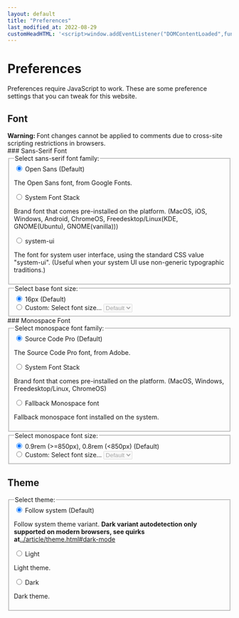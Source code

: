 ```yaml
---
layout: default
title: "Preferences"
last_modified_at: 2022-08-29
customHeadHTML: '<script>window.addEventListener("DOMContentLoaded",function(){var mel = document.querySelector("main");var mel_h1 = document.querySelector("main h1");if(!Modernizr.localstorage){var errlocalel = NoteEl("error", "Preferences are unavaliable because your browser does not support localStorage.");mel.insertBefore(errlocalel, mel_h1.nextSibling)}if(!Modernizr.classlist){var mel_th = document.getElementById("theme");var errclst = NoteEl("error", "Theme cannot be changed because your browser does not support classList.");mel.insertBefore(errclst, mel_th.nextSibling)}})</script><script src="../assets/js/pref.js"></script>'
---
```


# Preferences
<noscript id="noscript-noprefbanner"> Preferences require JavaScript to work. </noscript>
These are some preference settings that you can tweak for this website.

## Font
<div class="note warning"><b>Warning: </b>
Font changes cannot be applied to comments due to cross-site scripting restrictions in browsers.
</div>
### Sans-Serif Font
<fieldset>
    <legend>Select sans-serif font family:</legend>
    <div>
      <input type="radio" id="id--font-default" name="font" value="default" checked>
      <label for="id--font-default">Open Sans (Default)</label>
	<p> The Open Sans font, from Google Fonts. </p>
    </div>
    <div>
      <input type="radio" id="id--font-brand" name="font" value="brand">
      <label for="id--font-brand">System Font Stack</label>
	<p> Brand font that comes pre-installed on the platform. (MacOS, iOS, Windows, Android, ChromeOS, Freedesktop/Linux(KDE, GNOME(Ubuntu), GNOME(vanilla))) </p>
    </div>
    <div>
      <input type="radio" id="id--font-system-ui" name="font" value="system-ui">
      <label for="id--font-system-ui">system-ui</label>
	<p> The font for system user interface, using the standard CSS value "system-ui". (Useful when your system UI use non-generic typographic traditions.) </p>
    </div>
</fieldset>
<fieldset>
<legend>Select base font size:</legend>
<div>
	<input type="radio" id="id--fontsize-default" name="fontsize" value="default" checked>
	<label for="id--fontsize-default">16px (Default)</label>
</div>
<div>
	<input type="radio" id="id--fontsize-custom" name="fontsize" value="custom">
	<label for="id--fontsize-custom">Custom:</label>
	<label for="id--fontsize-selectelm">Select font size...</label>
	<select name="fontsize-selectelm" id="id--fontsize-selectelm" disabled>
		<option value="default">Default</option>
		<option value="9px">9px</option>
		<option value="10px">10px</option>
		<option value="11px">11px</option>
		<option value="12px">12px</option>
		<option value="13px">13px</option>
		<option value="14px">14px</option>
		<option value="15px">15px</option>
		<option value="16px">16px</option>
		<option value="17px">17px</option>
		<option value="18px">18px</option>
		<option value="19px">19px</option>
		<option value="20px">20px</option>
		<option value="21px">21px</option>
		<option value="22px">22px</option>
		<option value="23px">23px</option>
		<option value="24px">24px</option>
		<option value="26px">26px</option>
		<option value="28px">28px</option>
		<option value="30px">30px</option>
		<option value="32px">32px</option>
		<option value="34px">34px</option>
		<option value="36px">36px</option>
		<option value="40px">40px</option>
		<option value="44px">44px</option>
		<option value="48px">48px</option>
		<option value="56px">56px</option>
		<option value="64px">64px</option>
		<option value="72px">72px</option>
	</select>
</div>
</fieldset>
### Monospace Font
<fieldset>
	<legend>Select monospace font family:</legend>
	<div>
		<input type="radio" id="id--monofont-default" name="monofont" value="default" checked>
		<label for="id--monofont-default">Source Code Pro (Default)</label>
		<p> The Source Code Pro font, from Adobe. </p>
	</div>
	<div>
		<input type="radio" id="id--monofont-brand" name="monofont" value="brand">
		<label for="id--monofont-brand">System Font Stack</label>
		<p> Brand font that comes pre-installed on the platform. (MacOS, Windows, Freedesktop/Linux, ChromeOS) </p>
	</div>
	<div>
		<input type="radio" id="id--monofont-fallback" name="monofont" value="fallback">
		<label for="id--monofont-fallback">Fallback Monospace font</label>
		<p> Fallback monospace font installed on the system.</p>
	</div>
</fieldset>
<fieldset>
	<legend>Select monospace font size:</legend>
	<div>
		<input type="radio" id="id--monofontsize-default" name="monofontsize" value="default" checked>
		<label for="id--monofontsize-default">0.9rem (&gt;=850px), 0.8rem (&lt;850px) (Default)</label>
	</div>
	<div>
		<input type="radio" id="id--monofontsize-custom" name="monofontsize" value="custom">
		<label for="id--monofontsize-custom">Custom:</label>
		<label for="id--monofontsize-selectelm">Select font size...</label>
		<select name="monofontsize-selectelm" id="id--monofontsize-selectelm" disabled>
			<option value="default">Default</option>
			<option value="9px">9px</option>
			<option value="10px">10px</option>
			<option value="11px">11px</option>
			<option value="12px">12px</option>
			<option value="13px">13px</option>
			<option value="14px">14px</option>
			<option value="15px">15px</option>
			<option value="16px">16px</option>
			<option value="17px">17px</option>
			<option value="18px">18px</option>
			<option value="19px">19px</option>
			<option value="20px">20px</option>
			<option value="21px">21px</option>
			<option value="22px">22px</option>
			<option value="23px">23px</option>
			<option value="24px">24px</option>
			<option value="26px">26px</option>
			<option value="28px">28px</option>
			<option value="30px">30px</option>
			<option value="32px">32px</option>
			<option value="34px">34px</option>
			<option value="36px">36px</option>
			<option value="40px">40px</option>
			<option value="44px">44px</option>
			<option value="48px">48px</option>
			<option value="56px">56px</option>
			<option value="64px">64px</option>
			<option value="72px">72px</option>
		</select>
	</div>
</fieldset>

## Theme
<fieldset>
    <legend>Select theme:</legend>
    <div>
      <input type="radio" id="id--theme-default" name="theme" value="default" checked>
      <label for="id--theme-default">Follow system (Default)</label>
	<p> Follow system theme variant. <strong>Dark variant autodetection only supported on modern browsers, see quirks at</strong><a href="../article/theme.html#dark-mode">../article/theme.html#dark-mode</a></p>
    </div>
    <div>
      <input type="radio" id="id--theme-light" name="theme" value="light">
      <label for="id--theme-light">Light</label>
	<p> Light theme. </p>
    </div>
    <div>
      <input type="radio" id="id--theme-dark" name="theme" value="dark">
      <label for="id--theme-dark">Dark</label>
	<p> Dark theme. </p>
    </div>
</fieldset>
